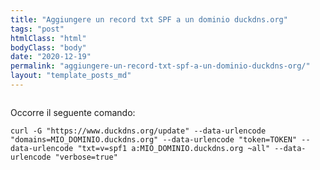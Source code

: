 ```yaml
---
title: "Aggiungere un record txt SPF a un dominio duckdns.org"
tags: "post"
htmlClass: "html"
bodyClass: "body"
date: "2020-12-19"
permalink: "aggiungere-un-record-txt-spf-a-un-dominio-duckdns-org/"
layout: "template_posts_md"
---
```


<figure class="wp-block-image size-large"><img src="https://www.duckdns.org/img/ducky_icon.png" alt=""/></figure>



<p>Occorre il seguente comando:</p>



<pre class="wp-block-code"><code>curl -G "https://www.duckdns.org/update" --data-urlencode "domains=MIO_DOMINIO.duckdns.org" --data-urlencode "token=TOKEN" --data-urlencode "txt=v=spf1 a:MIO_DOMINIO.duckdns.org ~all" --data-urlencode "verbose=true"</code></pre>



<p></p>
